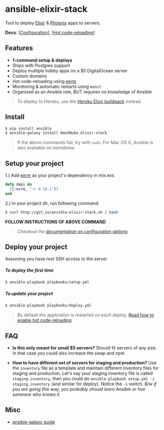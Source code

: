 # ansible-elixir-stack

Tool to deploy [Elixir](http://elixir-lang.org/) & [Phoenix](http://www.phoenixframework.org) apps to servers.

**Docs**: [[Configuration](docs/configuration.md)], [[Hot code-reloading](docs/hot-code-reloading.md)]

## Features

* **1-command setup & deploys**
* Ships with Postgres support
* Deploy multiple hobby apps on a $5 DigitalOcean server
* Custom domains
* Hot code-reloading using [exrm](https://github.com/bitwalker/exrm)
* Monitoring & automatic restarts using `monit`
* Organized as an Ansible role, BUT requires no knowledge of Ansible

> To deploy to Heroku, use the [Heroku Elixir buildpack](https://github.com/HashNuke/heroku-buildpack-elixir) instead.

## Install

```sh
$ pip install ansible
$ ansible-galaxy install HashNuke.elixir-stack
```

> If the above commands fail, try with `sudo`.
> For Mac OS X, Ansible is also available on homebrew.

## Setup your project

1.) Add [exrm](https://github.com/bitwalker/exrm) as your project's dependency in mix.exs

```elixir
defp deps do
  [{:exrm, "~> 0.18.1"}]
end
```

2.) In your project dir, run following command:

```sh
$ curl http://git.io/ansible-elixir-stack.sh | bash
```

**FOLLOW INSTRUCTIONS OF ABOVE COMMAND**

> Checkout the [documentation on configuration options](docs/configuration.md)

## Deploy your project

Assuming you have root SSH access to the server

##### To deploy the first time

```sh
$ ansible-playbook playbooks/setup.yml
```

##### To update your project

```sh
$ ansible-playbook playbooks/deploy.yml
```

> By default the application is restarted on each deploy. [Read how to enable hot code-reloading](docs/hot-code-reloading.md).


## FAQ

* **Is this only meant for small $5 servers?**
Should fit servers of any size. In that case you could also increase the swap and npm

* **How to have different set of servers for staging and production?**
Use the `inventory` file as a template and maintain different inventory files for staging and production. Let's say your staging inventory file is called `staging.inventory`, then you could do `ansible-playbook setup.yml -i staging.inventory` (and similar for deploy). Notice the `-i` switch.
*B/w if you are going this way, you probably should learn Ansible or hire someone who knows it*


## Misc

* [ansible-galaxy guide](http://docs.ansible.com/galaxy.html#installing-roles)
